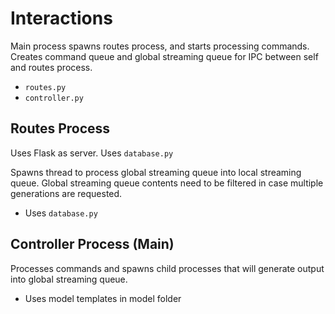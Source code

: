 # Interactions

Main process spawns routes process, and starts processing commands. Creates command queue and global streaming queue for IPC between self and routes process.
- `routes.py`
- `controller.py`

## Routes Process

Uses Flask as server. Uses `database.py`

Spawns thread to process global streaming queue into local streaming queue. Global streaming queue contents need to be filtered in case multiple generations are requested.

- Uses `database.py`

## Controller Process (Main)

Processes commands and spawns child processes that will generate output into global streaming queue.

- Uses model templates in model folder